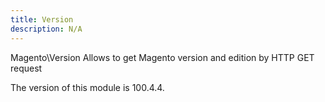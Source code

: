 ```yaml
---
title: Version
description: N/A
---
```


Magento\Version Allows to get Magento version and edition by HTTP GET request

<InlineAlert slots="text" />
The version of this module is 100.4.4.
